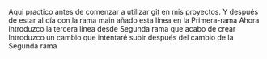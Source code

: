Aqui practico antes de comenzar a utilizar git en mis proyectos. 
Y después de estar al día con la rama main añado esta línea en la Primera-rama
Ahora introduzco la tercera linea desde Segunda rama que acabo de crear
Introduzco un cambio que intentaré subir después del cambio de la Segunda rama

